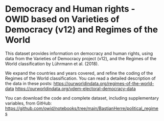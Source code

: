 # Democracy and Human rights - OWID based on Varieties of Democracy (v12) and Regimes of the World

This dataset provides information on democracy and human rights, using data from the Varieties of Democracy project (v12), and the Regimes of the World classification by Lührmann et al. (2018).

We expand the countries and years covered, and refine the coding of the Regimes of the World classification. You can read a detailed description of the data in these posts: https://ourworldindata.org/regimes-of-the-world-data
https://ourworldindata.org/vdem-electoral-democracy-data

You can download the code and complete dataset, including supplementary variables, from GitHub: https://github.com/owid/notebooks/tree/main/BastianHerre/political_regimes